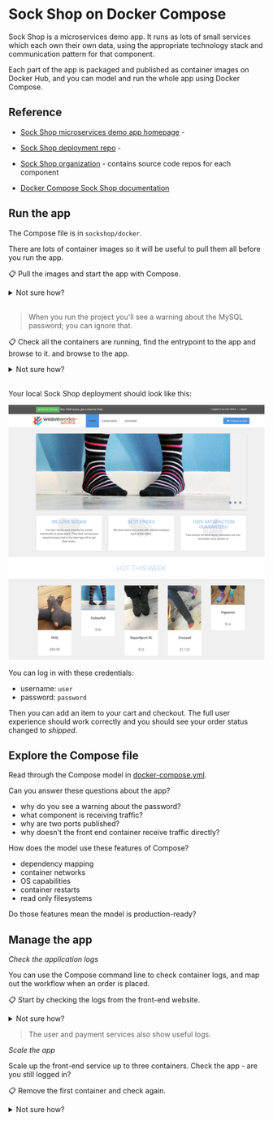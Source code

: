 # Sock Shop on Docker Compose

Sock Shop is a microservices demo app. It runs as lots of small services which each own their own data, using the appropriate technology stack and communication pattern for that component.

Each part of the app is packaged and published as container images on Docker Hub, and you can model and run the whole app using Docker Compose.


## Reference

- [Sock Shop microservices demo app homepage](https://microservices-demo.github.io) - 

- [Sock Shop deployment repo](https://github.com/microservices-demo/microservices-demo) -

- [Sock Shop organization](https://github.com/microservices-demo) - contains source code repos for each component

- [Docker Compose Sock Shop documentation ](https://microservices-demo.github.io/deployment/docker-compose.html)


## Run the app

The Compose file is in `sockshop/docker`.

There are lots of container images so it will be useful to pull them all before you run the app.

📋 Pull the images and start the app with Compose.

<details>
  <summary>Not sure how?</summary>

```
docker-compose -f ./sockshop/docker/docker-compose.yml pull

docker-compose -f ./sockshop/docker/docker-compose.yml up -d
```

</details><br />

> When you run the project you'll see a warning about the MySQL password; you can ignore that.

📋 Check all the containers are running, find the entrypoint to the app and browse to it. and browse to the app. 

<details>
  <summary>Not sure how?</summary>

```
docker-compose -f ./sockshop/docker/docker-compose.yml ps

docker-compose -f ./sockshop/docker/docker-compose.yml port
```

</details><br />

Your local Sock Shop deployment should look like this:

![The Sock Shop web application](/img/sock-shop.png)

You can log in with these credentials:

- username: `user`
- password: `password`

Then you can add an item to your cart and checkout. The full user experience should work correctly and you should see your order status changed to _shipped_.

## Explore the Compose file

Read through the Compose model in [docker-compose.yml](docker-compose.yml).

Can you answer these questions about the app?

- why do you see a warning about the password?
- what component is receiving traffic?
- why are two ports published?
- why doesn't the front end container receive traffic directly?

How does the model use these features of Compose?

- dependency mapping
- container networks
- OS capabilities 
- container restarts
- read only filesystems

Do those features mean the model is production-ready?

## Manage the app

_Check the application logs_

You can use the Compose command line to check container logs, and map out the workflow when an order is placed.

📋 Start by checking the logs from the front-end website.

<details>
  <summary>Not sure how?</summary>

```
docker-compose -f ./sockshop/docker/docker-compose.yml logs front-end
```

</details>

> The user and payment services also show useful logs.

_Scale the app_

Scale up the front-end service up to three containers. Check the app - are you still logged in? 

📋 Remove the first container and check again.

<details>
  <summary>Not sure how?</summary>

```
docker-compose -f ./sockshop/docker/docker-compose.yml up -d --scale front-end=3

docker rm -f docker_front-end_1
```

> The front end is a stateful app, it stores user sessions locally in each container.

## Clean up

📋 Remove the app containers with Compose.

<details>
  <summary>Not sure how?</summary>

```
docker-compose -f ./sockshop/docker/docker-compose.yml down
```

</details>